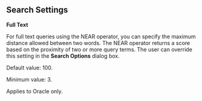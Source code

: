 ## Search Settings

**Full Text**

For full text queries using the NEAR operator, you can specify the maximum distance allowed between two words. The NEAR operator returns a score based on the proximity of two or more query terms. The user can override this setting in the **Search Options** dialog box.

Default value: 100.

Minimum value: 3.

Applies to Oracle only.